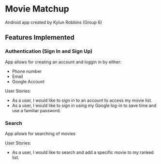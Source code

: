 # Movie Matchup
Android app created by Kylun Robbins (Group 6)


## Features Implemented

### Authentication (Sign In and Sign Up)
App allows for creating an account and loggin in by either:
  * Phone number
  * Email
  * Google Account

User Stories:
* As a user, I would like to sign in to an account to access my movie list.
* As a user, I would like to sign in using my Google log-in to save time and use a familiar password. 

### Search
App allows for searching of movies

User Stories:
* As a user, I would like to search and add a specific movie to my ranked list.

